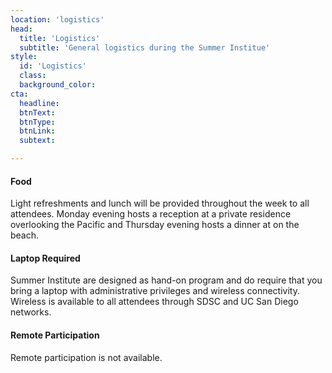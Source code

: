 ```yaml
---
location: 'logistics'
head:
  title: 'Logistics'
  subtitle: 'General logistics during the Summer Institue'
style:
  id: 'Logistics'
  class:
  background_color:  
cta:
  headline:
  btnText:
  btnType:
  btnLink:
  subtext:

---
```


#### Food

Light refreshments and lunch will be provided throughout the week to all attendees. Monday evening hosts a reception at a private residence overlooking the Pacific and Thursday evening hosts a dinner at on the beach.

#### Laptop Required
Summer Institute are designed as hand-on program and do require that you bring a laptop with administrative privileges and wireless connectivity. Wireless is available to all attendees through SDSC and UC San Diego networks. 

#### Remote Participation
Remote participation is not available.
